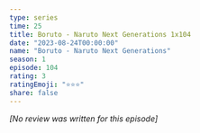 ```yaml
---
type: series
time: 25
title: Boruto - Naruto Next Generations 1x104
date: "2023-08-24T00:00:00"
name: "Boruto - Naruto Next Generations"
season: 1
episode: 104
rating: 3
ratingEmoji: "⭐️⭐️⭐️"
share: false
---
```


_[No review was written for this episode]_
